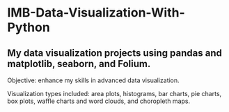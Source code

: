 # IMB-Data-Visualization-With-Python

## My data visualization projects using pandas and matplotlib, seaborn, and Folium.

Objective: enhance my skills in advanced data visualization. 

Visualization types included: area plots, histograms, bar charts, pie charts, box plots, waffle charts and word clouds, and choropleth maps.